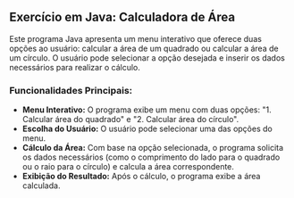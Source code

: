 ## Exercício em Java: Calculadora de Área

Este programa Java apresenta um menu interativo que oferece duas opções ao usuário: calcular a área de um quadrado ou calcular a área de um círculo. O usuário pode selecionar a opção desejada e inserir os dados necessários para realizar o cálculo.

### Funcionalidades Principais:

- **Menu Interativo:** O programa exibe um menu com duas opções: "1. Calcular área do quadrado" e "2. Calcular área do círculo".
- **Escolha do Usuário:** O usuário pode selecionar uma das opções do menu.
- **Cálculo da Área:** Com base na opção selecionada, o programa solicita os dados necessários (como o comprimento do lado para o quadrado ou o raio para o círculo) e calcula a área correspondente.
- **Exibição do Resultado:** Após o cálculo, o programa exibe a área calculada.


